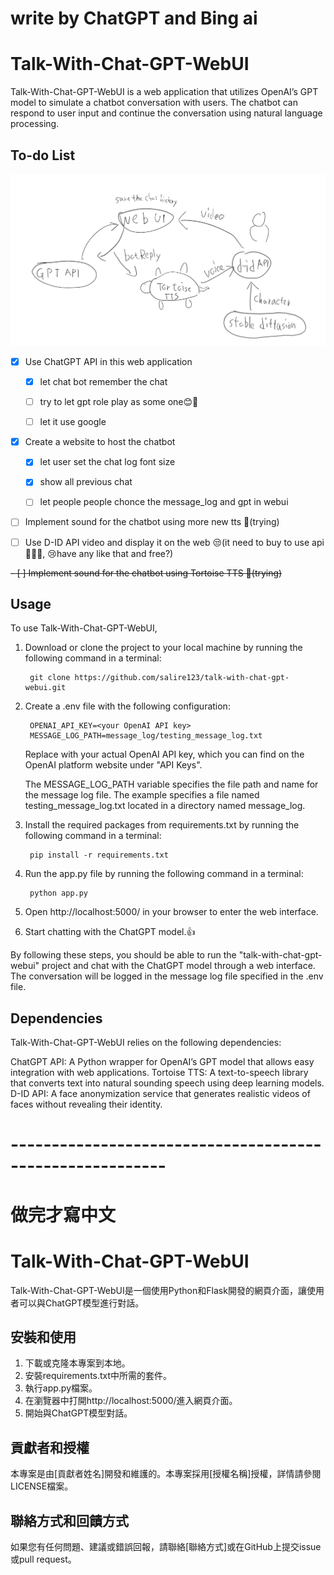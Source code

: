 # write by ChatGPT and Bing ai
# Talk-With-Chat-GPT-WebUI
Talk-With-Chat-GPT-WebUI is a web application that utilizes OpenAI’s GPT model to simulate a chatbot conversation with users. The chatbot can respond to user input and continue the conversation using natural language processing.

##  To-do List

![plan](plan.png)

- [x] Use ChatGPT API in this web application 

    - [x] let chat bot remember the chat 

    - [ ] try to let gpt role play as some one😊🤔

    - [ ] let it use google

- [x] Create a website to host the chatbot 

    - [x] let user set the chat log font size

    - [x] show all previous chat 

    - [ ] let people people chonce the message_log and gpt in webui

- [ ] Implement sound for the chatbot using more new tts 🤔(trying)


- [ ] Use D-ID API video and display it on the web 😒(it need to buy to use api💸💸💸, 😢have any like that and free?)

~~- [ ] Implement sound for the chatbot using Tortoise TTS 🤔(trying)~~
## Usage
To use Talk-With-Chat-GPT-WebUI,

1. Download or clone the project to your local machine by running the following command in a terminal:

        git clone https://github.com/salire123/talk-with-chat-gpt-webui.git

2. Create a .env file with the following configuration:

        OPENAI_API_KEY=<your OpenAI API key>
        MESSAGE_LOG_PATH=message_log/testing_message_log.txt

    Replace <your OpenAI API key> with your actual OpenAI API key, which you can find on the OpenAI platform website under "API Keys".

    The MESSAGE_LOG_PATH variable specifies the file path and name for the message log file. The example specifies a file named testing_message_log.txt located in a directory named message_log.

3. Install the required packages from requirements.txt by running the following command in a terminal:


        pip install -r requirements.txt

4. Run the app.py file by running the following command in a terminal:

        python app.py

5. Open http://localhost:5000/ in your browser to enter the web interface.

6. Start chatting with the ChatGPT model.👍

By following these steps, you should be able to run the "talk-with-chat-gpt-webui" project and chat with the ChatGPT model through a web interface. The conversation will be logged in the message log file specified in the .env file.

##  Dependencies
Talk-With-Chat-GPT-WebUI relies on the following dependencies:

ChatGPT API: A Python wrapper for OpenAI’s GPT model that allows easy integration with web applications.
Tortoise TTS: A text-to-speech library that converts text into natural sounding speech using deep learning models.
D-ID API: A face anonymization service that generates realistic videos of faces without revealing their identity.

# ---------------------------------------------------------
# 做完才寫中文
# Talk-With-Chat-GPT-WebUI

Talk-With-Chat-GPT-WebUI是一個使用Python和Flask開發的網頁介面，讓使用者可以與ChatGPT模型進行對話。

## 安裝和使用

1. 下載或克隆本專案到本地。
2. 安裝requirements.txt中所需的套件。
3. 執行app.py檔案。
4. 在瀏覽器中打開http://localhost:5000/進入網頁介面。
5. 開始與ChatGPT模型對話。

## 貢獻者和授權

本專案是由[貢獻者姓名]開發和維護的。本專案採用[授權名稱]授權，詳情請參閱LICENSE檔案。

## 聯絡方式和回饋方式

如果您有任何問題、建議或錯誤回報，請聯絡[聯絡方式]或在GitHub上提交issue或pull request。
